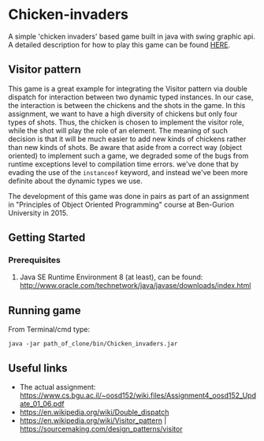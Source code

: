 # Chicken-invaders

A simple 'chicken invaders' based game built in java with swing graphic api. 
A detailed description for how to play this game can be found [HERE](https://www.cs.bgu.ac.il/~oosd152/wiki.files/Assignment4_oosd152_Update_01_06.pdf).

## Visitor pattern

This game is a great example for integrating the Visitor pattern via double dispatch for interaction between two dynamic typed instances.
In our case, the interaction is between the chickens and the shots in the game.
In this assignment, we want to have a high diversity of chickens but only four types of shots.
Thus, the chicken is chosen to implement the visitor role, while the shot will play the role of an element.
The meaning of such decision is that it will be much easier to add new kinds of chickens rather than new kinds of shots.
Be aware that aside from a correct way (object oriented) to implement such a game, we degraded some of the bugs from runtime exceptions level to compilation time errors. we've done that by evading the use of the `instanceof` keyword, and instead we've been more definite about the dynamic types we use.

The development of this game was done in pairs as part of an assignment in "Principles of Object Oriented Programming" course at Ben-Gurion University in 2015.

## Getting Started
### Prerequisites

1. Java SE Runtime Environment 8 (at least), 
can be found: http://www.oracle.com/technetwork/java/javase/downloads/index.html

## Running game

From Terminal/cmd type:
```
java -jar path_of_clone/bin/Chicken_invaders.jar
```

## Useful links

* The actual assignment: https://www.cs.bgu.ac.il/~oosd152/wiki.files/Assignment4_oosd152_Update_01_06.pdf
* https://en.wikipedia.org/wiki/Double_dispatch
* https://en.wikipedia.org/wiki/Visitor_pattern | https://sourcemaking.com/design_patterns/visitor
